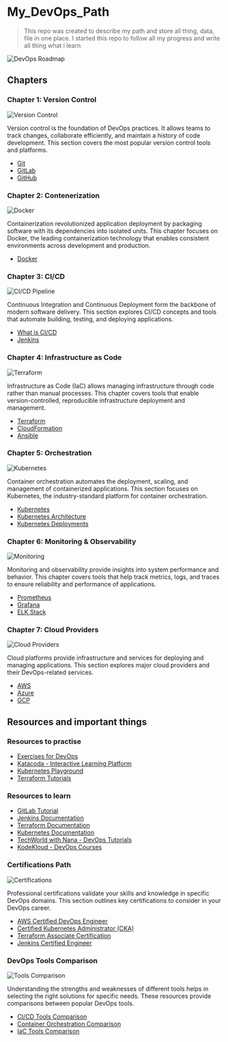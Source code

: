 # My_DevOps_Path
> This repo was created to describe my path and store all thing, data, file in one place.
  I started this repo to follow all my progress and write all thing what i learn

![DevOps Roadmap](https://miro.medium.com/max/2000/1*EBXs-MxVPaFKNeH-iqLfQw.png)

## Chapters

### Chapter 1: Version Control
![Version Control](https://git-scm.com/images/logos/downloads/Git-Logo-2Color.png)

Version control is the foundation of DevOps practices. It allows teams to track changes, collaborate efficiently, and maintain a history of code development. This section covers the most popular version control tools and platforms.

- [Git](https://github.com/MMaron2/My_DevOps_Path/blob/main/chapters/chapter1%3A_version_control/git.md)
- [GitLab](https://github.com/MMaron2/My_DevOps_Path/blob/main/chapters/chapter1%3A_version_control/gitlab.md)
- [GitHub](https://github.com/MMaron2/My_DevOps_Path/blob/main/chapters/chapter1%3A_version_control/github.md)

### Chapter 2: Contenerization
![Docker](https://www.docker.com/sites/default/files/d8/2019-07/horizontal-logo-monochromatic-white.png)

Containerization revolutionized application deployment by packaging software with its dependencies into isolated units. This chapter focuses on Docker, the leading containerization technology that enables consistent environments across development and production.

- [Docker](https://github.com/MMaron2/My_DevOps_Path/blob/main/chapters/chapter2%3A_Docker/docker.md)

### Chapter 3: CI/CD
![CI/CD Pipeline](https://www.parasoft.com/wp-content/uploads/2021/04/CICD_CICD.png)

Continuous Integration and Continuous Deployment form the backbone of modern software delivery. This section explores CI/CD concepts and tools that automate building, testing, and deploying applications.

- [What is CI/CD](https://github.com/MMaron2/My_DevOps_Path/blob/main/chapters/chapter3%3A_CI%5CCD/README.md)
- [Jenkins](https://github.com/MMaron2/My_DevOps_Path/blob/main/chapters/Jenkins/README.md)

### Chapter 4: Infrastructure as Code
![Terraform](https://www.datocms-assets.com/2885/1629941242-logo-terraform-main.svg)

Infrastructure as Code (IaC) allows managing infrastructure through code rather than manual processes. This chapter covers tools that enable version-controlled, reproducible infrastructure deployment and management.

- [Terraform](https://github.com/MMaron2/My_DevOps_Path/blob/main/chapters/chapter4%3A_IaC/terraform.md)
- [CloudFormation](https://github.com/MMaron2/My_DevOps_Path/blob/main/chapters/chapter4%3A_IaC/cloudformation.md)
- [Ansible](https://github.com/MMaron2/My_DevOps_Path/blob/main/chapters/chapter4%3A_IaC/ansible.md)

### Chapter 5: Orchestration
![Kubernetes](https://kubernetes.io/images/kubernetes-horizontal-color.png)

Container orchestration automates the deployment, scaling, and management of containerized applications. This section focuses on Kubernetes, the industry-standard platform for container orchestration.

- [Kubernetes](https://github.com/MMaron2/My_DevOps_Path/blob/main/chapters/chapter5%3A_Orchestration/kubernetes.md)
- [Kubernetes Architecture](https://github.com/MMaron2/My_DevOps_Path/blob/main/chapters/chapter5%3A_Orchestration/k8s_architecture.md)
- [Kubernetes Deployments](https://github.com/MMaron2/My_DevOps_Path/blob/main/chapters/chapter5%3A_Orchestration/k8s_deployments.md)

### Chapter 6: Monitoring & Observability
![Monitoring](https://prometheus.io/assets/prometheus_logo_grey.svg)

Monitoring and observability provide insights into system performance and behavior. This chapter covers tools that help track metrics, logs, and traces to ensure reliability and performance of applications.

- [Prometheus](https://github.com/MMaron2/My_DevOps_Path/blob/main/chapters/chapter6%3A_Monitoring/prometheus.md)
- [Grafana](https://github.com/MMaron2/My_DevOps_Path/blob/main/chapters/chapter6%3A_Monitoring/grafana.md)
- [ELK Stack](https://github.com/MMaron2/My_DevOps_Path/blob/main/chapters/chapter6%3A_Monitoring/elk_stack.md)

### Chapter 7: Cloud Providers
![Cloud Providers](https://cdn.pixabay.com/photo/2017/01/17/15/28/cloud-computing-1987217_1280.png)

Cloud platforms provide infrastructure and services for deploying and managing applications. This section explores major cloud providers and their DevOps-related services.

- [AWS](https://github.com/MMaron2/My_DevOps_Path/blob/main/chapters/chapter7%3A_Cloud/aws.md)
- [Azure](https://github.com/MMaron2/My_DevOps_Path/blob/main/chapters/chapter7%3A_Cloud/azure.md)
- [GCP](https://github.com/MMaron2/My_DevOps_Path/blob/main/chapters/chapter7%3A_Cloud/gcp.md)

## Resources and important things

### Resources to practise
- [Exercises for DevOps](https://github.com/bregman-arie/devops-exercises?tab=readme-ov-file)
- [Katacoda - Interactive Learning Platform](https://www.katacoda.com/)
- [Kubernetes Playground](https://labs.play-with-k8s.com/)
- [Terraform Tutorials](https://learn.hashicorp.com/terraform)

### Resources to learn
- [GitLab Tutorial](https://www.youtube.com/watch?v=8aV5AxJrHDg)
- [Jenkins Documentation](https://www.jenkins.io/doc/)
- [Terraform Documentation](https://www.terraform.io/docs/index.html)
- [Kubernetes Documentation](https://kubernetes.io/docs/home/)
- [TechWorld with Nana - DevOps Tutorials](https://www.youtube.com/c/TechWorldwithNana)
- [KodeKloud - DevOps Courses](https://kodekloud.com/)

### Certifications Path
![Certifications](https://cdn.pixabay.com/photo/2018/06/01/18/50/certificate-3447567_1280.jpg)

Professional certifications validate your skills and knowledge in specific DevOps domains. This section outlines key certifications to consider in your DevOps career.

- [AWS Certified DevOps Engineer](https://aws.amazon.com/certification/certified-devops-engineer-professional/)
- [Certified Kubernetes Administrator (CKA)](https://www.cncf.io/certification/cka/)
- [Terraform Associate Certification](https://learn.hashicorp.com/collections/terraform/certification)
- [Jenkins Certified Engineer](https://www.cloudbees.com/jenkins/certification)

### DevOps Tools Comparison
![Tools Comparison](https://cdn.pixabay.com/photo/2019/09/22/16/20/analysis-4496139_1280.png)

Understanding the strengths and weaknesses of different tools helps in selecting the right solutions for specific needs. These resources provide comparisons between popular DevOps tools.

- [CI/CD Tools Comparison](https://github.com/MMaron2/My_DevOps_Path/blob/main/resources/cicd_tools_comparison.md)
- [Container Orchestration Comparison](https://github.com/MMaron2/My_DevOps_Path/blob/main/resources/orchestration_comparison.md)
- [IaC Tools Comparison](https://github.com/MMaron2/My_DevOps_Path/blob/main/resources/iac_tools_comparison.md)
